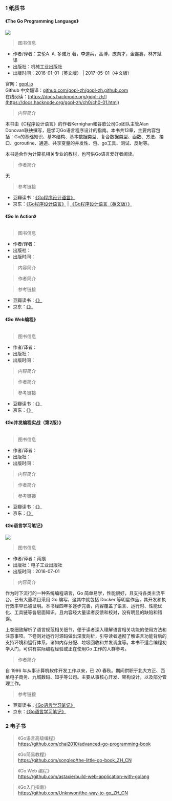 ### 1 纸质书

#### 《The Go Programming Language》

![](https://lollipop.xiaosongfu.com/nav/golang/the-go-programming-language.jpg)  

> 图书信息

* 作者/译者：艾伦A. A. 多诺万 著，李道兵，高博，庞向才，金鑫鑫，林齐斌 译
* 出版社：机械工业出版社
* 出版时间：2016-01-01（英文版） | 2017-05-01（中文版）

官网：[gopl.io](http://www.gopl.io/)  
Github 中文翻译：[github.com/gopl-zh/gopl-zh.github.com](https://github.com/gopl-zh/gopl-zh.github.com)  
在线阅读：[https://docs.hacknode.org/gopl-zh/](https://docs.hacknode.org/gopl-zh/ch0/ch0-01.html)

> 内容简介

本书由《C程序设计语言》的作者Kernighan和谷歌公司Go团队主管Alan Donovan联袂撰写，是学习Go语言程序设计的指南。本书共13章，主要内容包括：Go的基础知识、基本结构、基本数据类型、复合数据类型、函数、方法、接口、goroutine、通道、共享变量的并发性、包、go工具、测试、反射等。

本书适合作为计算机相关专业的教材，也可供Go语言爱好者阅读。

> 作者简介

无

> 参考链接

* 豆瓣读书：[《Go程序设计语言》](https://book.douban.com/subject/27044219/)
* 京东：[《Go程序设计语言》](https://item.jd.com/12187988.html) | [《Go程序设计语言（英文版）》](https://item.jd.com/11864836.html)

#### 《Go In Action》 

![]()  

> 图书信息

* 作者/译者：
* 出版社：
* 出版时间：

> 内容简介

> 作者简介

> 参考链接

* 豆瓣读书：[《》]()
* 京东：[《》]()

#### 《Go Web编程》  

![]()  

> 图书信息

* 作者/译者：
* 出版社：
* 出版时间：

> 内容简介

> 作者简介

> 参考链接

* 豆瓣读书：[《》]()
* 京东：[《》]()

#### 《Go并发编程实战（第2版）》  

![]()  

> 图书信息

* 作者/译者：
* 出版社：
* 出版时间：

> 内容简介

> 作者简介

> 参考链接

* 豆瓣读书：[《》]()
* 京东：[《》]()

#### 《Go语言学习笔记》 

![](https://lollipop.xiaosongfu.com/nav/golang/go-yuhen.jpg)  

> 图书信息

* 作者/译者：雨痕
* 出版社：电子工业出版社
* 出版时间：2016-07-01

> 内容简介

作为时下流行的一种系统编程语言，Go 简单易学，性能很好，且支持各类主流平台。已有大量项目采用 Go 编写，这其中就包括 Docker 等明星作品，其开发和执行效率早已被证明。本书经四年多逐步完善，内容覆盖了语言、运行时、性能优化、工具链等各层面知识。且内容经大量读者反馈和校对，没有明显的缺陷和错误。

上卷细致解析了语言规范相关细节，便于读者深入理解语言相关功能的使用方法和注意事项。下卷则对运行时源码做出深度剖析，引导读者透彻了解语言功能背后的支持环境和运行体系，诸如内存分配、垃圾回收和并发调度等。本书不适合编程初学入门，可供有实际编程经验或正在使用Go 工作的人群参考。

> 作者简介

自 1996 年从事计算机软件开发工作以来，已 20 春秋。期间供职于北大方正、西单电子商务、九城数码、知乎等公司。主要从事核心开发、架构设计，以及部分管理工作。

> 参考链接

* 豆瓣读书：[《Go语言学习笔记》](https://book.douban.com/subject/26832468/)
* 京东：[《Go语言学习笔记》](https://item.jd.com/11944267.html)


### 2 电子书

> 《Go语言高级编程》  
https://github.com/chai2010/advanced-go-programming-book

> 《Go简易教程》  
https://github.com/songleo/the-little-go-book_ZH_CN

> 《Go Web 编程》  
https://github.com/astaxie/build-web-application-with-golang

>  《Go入门指南》  
https://github.com/Unknwon/the-way-to-go_ZH_CN


